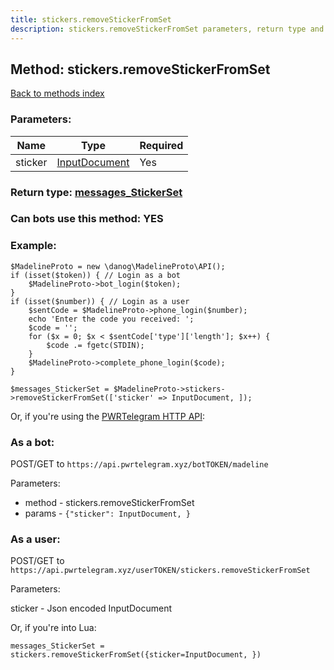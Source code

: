 ```yaml
---
title: stickers.removeStickerFromSet
description: stickers.removeStickerFromSet parameters, return type and example
---
```

## Method: stickers.removeStickerFromSet  
[Back to methods index](index.md)


### Parameters:

| Name     |    Type       | Required |
|----------|---------------|----------|
|sticker|[InputDocument](../types/InputDocument.md) | Yes|


### Return type: [messages\_StickerSet](../types/messages_StickerSet.md)

### Can bots use this method: **YES**


### Example:


```
$MadelineProto = new \danog\MadelineProto\API();
if (isset($token)) { // Login as a bot
    $MadelineProto->bot_login($token);
}
if (isset($number)) { // Login as a user
    $sentCode = $MadelineProto->phone_login($number);
    echo 'Enter the code you received: ';
    $code = '';
    for ($x = 0; $x < $sentCode['type']['length']; $x++) {
        $code .= fgetc(STDIN);
    }
    $MadelineProto->complete_phone_login($code);
}

$messages_StickerSet = $MadelineProto->stickers->removeStickerFromSet(['sticker' => InputDocument, ]);
```

Or, if you're using the [PWRTelegram HTTP API](https://pwrtelegram.xyz):

### As a bot:

POST/GET to `https://api.pwrtelegram.xyz/botTOKEN/madeline`

Parameters:

* method - stickers.removeStickerFromSet
* params - `{"sticker": InputDocument, }`



### As a user:

POST/GET to `https://api.pwrtelegram.xyz/userTOKEN/stickers.removeStickerFromSet`

Parameters:

sticker - Json encoded InputDocument




Or, if you're into Lua:

```
messages_StickerSet = stickers.removeStickerFromSet({sticker=InputDocument, })
```

